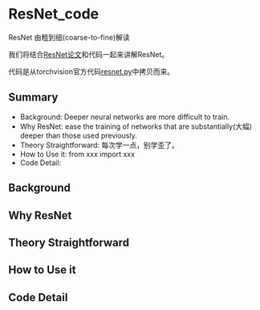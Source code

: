 # ResNet_code
ResNet 由粗到细(coarse-to-fine)解读

我们将结合[ResNet论文](https://arxiv.org/abs/1512.03385)和代码一起来讲解ResNet。

代码是从torchvision官方代码[resnet.py](https://github.com/pytorch/vision/blob/main/torchvision/models/resnet.py)中拷贝而来。

## Summary
- Background: Deeper neural networks are more difficult to train.
- Why ResNet: ease the training of networks that are substantially(大幅) deeper than those used previously.
- Theory Straightforward: 每次学一点，别学歪了。
- How to Use it: from xxx import xxx
- Code Detail: 

## Background

## Why ResNet

## Theory Straightforward

## How to Use it

## Code Detail
